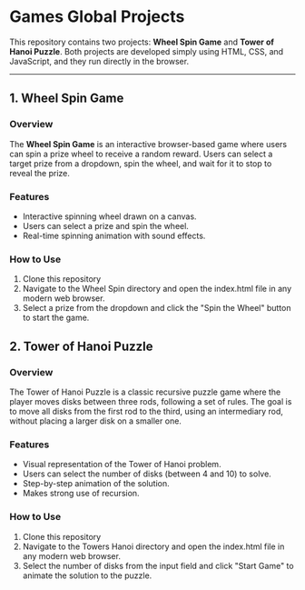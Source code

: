 # Games Global Projects

This repository contains two projects: **Wheel Spin Game** and **Tower of Hanoi Puzzle**. Both projects are developed simply using HTML, CSS, and JavaScript, and they run directly in the browser.

---

## 1. Wheel Spin Game

### Overview
The **Wheel Spin Game** is an interactive browser-based game where users can spin a prize wheel to receive a random reward. Users can select a target prize from a dropdown, spin the wheel, and wait for it to stop to reveal the prize.

### Features
- Interactive spinning wheel drawn on a canvas.
- Users can select a prize and spin the wheel.
- Real-time spinning animation with sound effects.
  

### How to Use
1. Clone this repository
2. Navigate to the Wheel Spin directory and open the index.html file in any modern web browser.
3. Select a prize from the dropdown and click the "Spin the Wheel" button to start the game.
   
## 2. Tower of Hanoi Puzzle

### Overview
The Tower of Hanoi Puzzle is a classic recursive puzzle game where the player moves disks between three rods, following a set of rules. The goal is to move all disks from the first rod to the third, using an intermediary rod, without placing a larger disk on a smaller one.

### Features
- Visual representation of the Tower of Hanoi problem.
- Users can select the number of disks (between 4 and 10) to solve.
- Step-by-step animation of the solution.
- Makes strong use of recursion.
### How to Use
1. Clone this repository
2. Navigate to the Towers Hanoi directory and open the index.html file in any modern web browser.
3. Select the number of disks from the input field and click "Start Game" to animate the solution to the puzzle.
